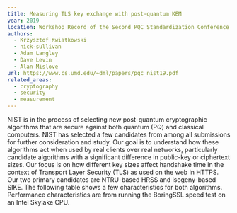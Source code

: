 ```yaml
---
title: Measuring TLS key exchange with post-quantum KEM
year: 2019
location: Workshop Record of the Second PQC Standardization Conference. 2019.
authors:
  - Krzysztof Kwiatkowski
  - nick-sullivan
  - Adam Langley
  - Dave Levin
  - Alan Mislove
url: https://www.cs.umd.edu/~dml/papers/pqc_nist19.pdf
related_areas:
  - cryptography
  - security
  - measurement
---
```


NIST is in the process of selecting new post-quantum cryptographic algorithms that are secure against both quantum (PQ) and classical computers. NIST has selected a few candidates from among all submissions for further consideration and study.
Our goal is to understand how these algorithms act when used by real clients over real networks, particularly candidate algorithms with a significant difference in public-key or ciphertext sizes. Our focus is on how different key sizes affect handshake time in the context of Transport Layer Security (TLS) as used on the web in HTTPS. Our two primary candidates are NTRU-based HRSS and isogeny-based SIKE. The following table shows a few characteristics for both algorithms. Performance characteristics are from running the BoringSSL speed test on an Intel Skylake CPU.
